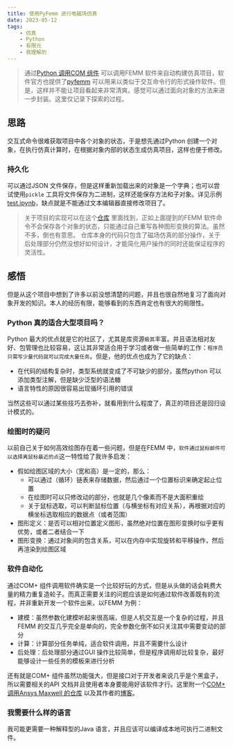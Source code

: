 ```yaml
---
title: 使用PyFemm 进行电磁场仿真  
date: 2023-05-12  
tags:  
    - 仿真  
    - Python  
    - 有限元  
    - 我理解的  
---   
```


> 通过[Python 调用COM 组件](../../python/win32com/README.md) 可以调用FEMM 软件来自动构建仿真项目，软件官方也提供了[pyfemm](https://pypi.org/project/pyfemm/) 可以用来以类似于交互命令行的形式操作软件。但是，这样并不能让项目看起来非常清爽。感觉可以通过面向对象的方法来进一步封装。这里仅记录下探索的过程。   
<!-- more -->
## 思路    
交互式命令很难获取项目中各个对象的状态，于是想先通过Python 创建一个对象，在执行仿真计算时，在根据对象内部的状态生成仿真项目，这样也便于修改。   


### 持久化  
可以通过JSON 文件保存，但是这样重新加载出来的对象是一个字典；也可以尝试使用`pickle` 工具将文件保存为二进制，这样还能保存方法和子对象。详见示例[test.ipynb](./test.ipynb)，缺点就是不能通过文本编辑器直接修改项目了。  

> 关于项目的实现可以在这个[仓库](https://github.com/12Tall/tpyFEMM) 里面找到，正如上面提到的FEMM 软件命令不会保存各个对象的状态，只能通过自己重写各种图形变换的算法。虽然不多，倒也有意思。
> 仓库本身的代码只包含了磁场仿真的部分操作，关于后处理部分仍然没想好如何设计，才能简化用户操作的同时还能保证程序的灵活性。  


## 感悟  
但是从这个项目中想到了许多以前没想清楚的问题，并且也很自然地复习了面向对象开发的知识。本人的经历有限，能够看到的东西肯定也有很大的局限性。  

### Python 真的适合大型项目吗？  
Python 最大的优点就是它的社区了，尤其是库资源`极其`丰富。并且语法相对友好、包管理也比较容易，这让其非常适合用于学习或者做一些简单的工作：`程序员只需写少量代码就可以完成大量任务`。但是，他的优点也成为了它的缺点：  
- 在代码的结构复杂时，类型系统就变成了不可缺少的部分，虽然python 可以添加类型注解，但是缺少泛型的语法糖
- 语言特性的原因很容易出现循环引用的错误  

当然这些可以通过某些技巧去弥补，就看用到什么程度了，真正的项目还是回归设计模式的。  

### 绘图时的疑问  
以前自己关于如何高效绘图存在着一些问题，但是在FEMM 中，`软件通过鼠标邮件可以选择离鼠标最近的点`这一特性给了我许多启发：  
- 假如绘图区域的大小（宽和高）是一定的，那么：
  - 可以通过（循环）链表来存储数据，然后通过一个位置标识来确定起止位置  
  - 在绘图时可以只修改动的部分，也就是几个像素而不是大面积重绘  
  - 关于鼠标选取，可以判断鼠标位置（与横坐标有对应关系），再根据对应的横坐标选取相应的数据点（或者范围）  
- 图形定义：是否可以相对位置定义图形，虽然绝对位置在图形变换时似乎更有优势，或者二者结合一下  
- 图形变换：通过对象间的包含关系，可以在内存中实现旋转和平移操作，然后再渲染到绘图区域  

### 软件自动化   
通过COM+ 组件调用软件确实是一个比较好玩的方式，但是从头做的话会耗费大量的精力重复造轮子。而真正需要关注的问题应该是如何通过软件改善既有的流程，并非重新开发一个软件出来，以FEMM 为例：  
- 建模：虽然参数化建模听起来很高端，但是人机交互是一个复杂的过程，并且FEMM 的交互几乎完全是单向的，完全参数化倒不如只关注其中需要变动的部分  
- 计算：计算部分任务单纯，适合软件调用，并且不需要什么设计  
- 后处理：后处理部分通过GUI 操作比较简单，但是程序调用却比较复杂，最好能够设计一些任务的模板来进行分析  

还有就是COM+ 组件虽然功能强大，但是接口对于开发者来说几乎是个黑盒子，所以需要相关的API 文档并且使用者本身要能用好该软件才行。这里附一个[COM+ 调用Ansys Maxwell 的仓库](https://github.com/MarkWengSTR/ansys-maxwell-EM-design-online/) 以及其作者的[博客](https://mark-weng.com/)。

### 我需要什么样的语言  
我可能更需要一种解释型的Java 语言，并且应该可以编译成本地可执行二进制文件。  